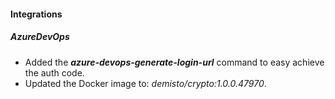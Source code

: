 
#### Integrations
##### AzureDevOps
- Added the ***azure-devops-generate-login-url*** command to easy achieve the auth code.
- Updated the Docker image to: *demisto/crypto:1.0.0.47970*.
